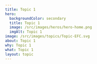 ```yaml
---
title: Topic 1
hero:
  backgroundColor: secondary
  title: Topic 1
  image: /src/images/heros/hero-home.png
  imgAlt: Topic 1
image: /src/images/topics/Topic-EFC.svg
about: Topic 1
why: Topic 1
what: Topic 1
layout: topic
---
```

